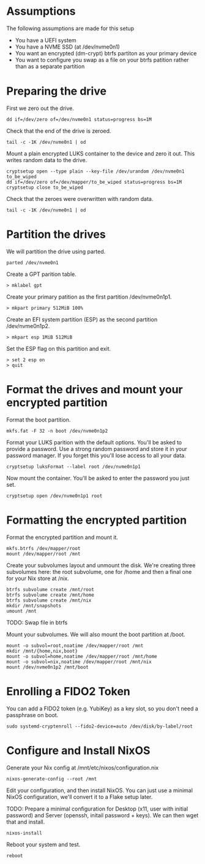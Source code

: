 # Assumptions
The following assumptions are made for this setup

- You have a UEFI system
- You have a NVME SSD (at /dev/nvme0n1)
- You want an encrypted (dm-crypt) btrfs partiton as your primary device
- You want to configure you swap as a file on your btrfs patition rather than as a separate partition

# Preparing the drive

First we zero out the drive.

    dd if=/dev/zero of=/dev/nvme0n1 status=progress bs=1M

Check that the end of the drive is zeroed.

    tail -c -1K /dev/nvme0n1 | od

Mount a plain encrypted LUKS container to the device and zero it out. This
writes random data to the drive.

    cryptsetup open --type plain --key-file /dev/urandom /dev/nvme0n1 to_be_wiped
    dd if=/dev/zero of=/dev/mapper/to_be_wiped status=progress bs=1M
    cryptsetup close to_be_wiped

Check that the zeroes were overwritten with random data.

    tail -c -1K /dev/nvme0n1 | od

# Partition the drives
We will partition the drive using parted.

    parted /dev/nvme0n1

Create a GPT parition table.

    > mklabel gpt

Create your primary patition as the first partition /dev/nvme0n1p1.

    > mkpart primary 512MiB 100%

Create an EFI system partition (ESP) as the second partition /dev/nvme0n1p2.

    > mkpart esp 1MiB 512MiB

Set the ESP flag on this partition and exit.

    > set 2 esp on
    > quit

# Format the drives and mount your encrypted partition
Format the boot partition.

    mkfs.fat -F 32 -n boot /dev/nvme0n1p2

Format your LUKS parition with the default options. You'll be asked to provide
a password. Use a strong random password and store it in your password manager.
If you forget this you'll lose access to all your data.

    cryptsetup luksFormat --label root /dev/nvme0n1p1

Now mount the container. You'll be asked to enter the password you just set.

    cryptsetup open /dev/nvme0n1p1 root

# Formatting the encrypted partition
Format the encrypted partition and mount it.

    mkfs.btrfs /dev/mapper/root
    mount /dev/mapper/root /mnt

Create your subvolumes layout and unmount the disk. We're creating three
subvolumes here: the root subvolume, one for /home and then a final one for
your Nix store at /nix.

    btrfs subvolume create /mnt/root
    btrfs subvolume create /mnt/home
    btrfs subvolume create /mnt/nix
    mkdir /mnt/snapshots
    umount /mnt

TODO: Swap file in btrfs

Mount your subvolumes. We will also mount the boot partition at /boot.

    mount -o subvol=root,noatime /dev/mapper/root /mnt
    mkdir /mnt/{home,nix,boot}
    mount -o subvol=home,noatime /dev/mapper/root /mnt/home
    mount -o subvol=nix,noatime /dev/mapper/root /mnt/nix
    mount /dev/nvme0n1p2 /mnt/boot

# Enrolling a FIDO2 Token
You can add a FIDO2 token (e.g. YubiKey) as a key slot, so you don't need a
passphrase on boot.

    sudo systemd-cryptenroll --fido2-device=auto /dev/disk/by-label/root

# Configure and Install NixOS
Generate your Nix config at /mnt/etc/nixos/configuration.nix

    nixos-generate-config --root /mnt

Edit your configuration, and then install NixOS. You can just use a minimal
NixOS configuration, we'll convert it to a Flake setup later.

TODO: Prepare a minimal configuration for Desktop (x11, user with initial
password) and Server (openssh, initail password + keys). We can then wget that
and install.

    nixos-install

Reboot your system and test.

    reboot
